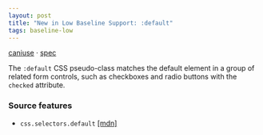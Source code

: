 ```yaml
---
layout: post
title: "New in Low Baseline Support: :default"
tags: baseline-low
---
```


[caniuse](https://caniuse.com/?search=default) · [spec](https://drafts.csswg.org/selectors-4/#the-default-pseudo)

The `:default` CSS pseudo-class matches the default element in a group of related form controls, such as checkboxes and radio buttons with the `checked` attribute.

### Source features

- ``css.selectors.default`` [[mdn]](https://https://developer.mozilla.org/en-US/search?q=css.selectors.default)
